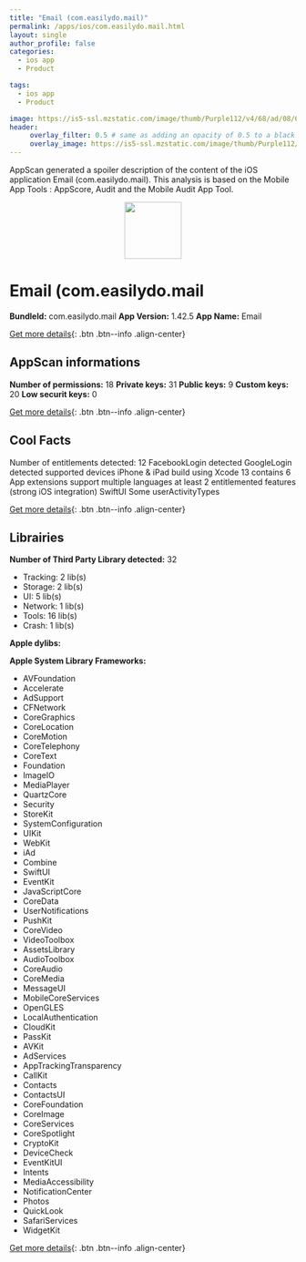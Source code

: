 ```yaml
---
title: "Email (com.easilydo.mail)"
permalink: /apps/ios/com.easilydo.mail.html
layout: single
author_profile: false
categories: 
  - ios app 
  - Product 

tags: 
  - ios app 
  - Product 

image: https://is5-ssl.mzstatic.com/image/thumb/Purple112/v4/68/ad/08/68ad0857-d99a-1d73-21dd-1f7623328772/ios-app-icon-1x_U007emarketing-0-7-0-85-220.png/512x512bb.jpg
header: 
     overlay_filter: 0.5 # same as adding an opacity of 0.5 to a black background
     overlay_image: https://is5-ssl.mzstatic.com/image/thumb/Purple112/v4/68/ad/08/68ad0857-d99a-1d73-21dd-1f7623328772/ios-app-icon-1x_U007emarketing-0-7-0-85-220.png/512x512bb.jpg
---
```

AppScan generated a spoiler description of the content of the iOS application Email (com.easilydo.mail). This analysis is based on the Mobile App Tools : AppScore, Audit and the Mobile Audit App Tool.

  
  
<div style="text-align: center;"><img src="https://is5-ssl.mzstatic.com/image/thumb/Purple112/v4/68/ad/08/68ad0857-d99a-1d73-21dd-1f7623328772/ios-app-icon-1x_U007emarketing-0-7-0-85-220.png/512x512bb.jpg" width="100" height="100"></div>  
  
# Email (com.easilydo.mail

**BundleId:** com.easilydo.mail
**App Version:** 1.42.5
**App Name:** Email


[Get more details](/pricing.html){: .btn .btn--info .align-center}  
  
## AppScan informations 

**Number of permissions:** 18
**Private keys:** 31
**Public keys:** 9
**Custom keys:** 20
**Low securit keys:** 0
  
[Get more details](/pricing.html){: .btn .btn--info .align-center}

## Cool Facts

Number of entitlements detected: 12
FacebookLogin detected
GoogleLogin detected
supported devices iPhone & iPad
build using Xcode 13
contains 6 App extensions
support multiple languages
at least 2 entitlemented features (strong iOS integration)
SwiftUI
Some userActivityTypes
  
[Get more details](/pricing.html){: .btn .btn--info .align-center}

## Librairies 
**Number of Third Party Library detected:** 32
- Tracking: 2 lib(s)
- Storage: 2 lib(s)
- UI: 5 lib(s)
- Network: 1 lib(s)
- Tools: 16 lib(s)
- Crash: 1 lib(s)

**Apple dylibs:**


**Apple System Library Frameworks:**
- AVFoundation
- Accelerate
- AdSupport
- CFNetwork
- CoreGraphics
- CoreLocation
- CoreMotion
- CoreTelephony
- CoreText
- Foundation
- ImageIO
- MediaPlayer
- QuartzCore
- Security
- StoreKit
- SystemConfiguration
- UIKit
- WebKit
- iAd
- Combine
- SwiftUI
- EventKit
- JavaScriptCore
- CoreData
- UserNotifications
- PushKit
- CoreVideo
- VideoToolbox
- AssetsLibrary
- AudioToolbox
- CoreAudio
- CoreMedia
- MessageUI
- MobileCoreServices
- OpenGLES
- LocalAuthentication
- CloudKit
- PassKit
- AVKit
- AdServices
- AppTrackingTransparency
- CallKit
- Contacts
- ContactsUI
- CoreFoundation
- CoreImage
- CoreServices
- CoreSpotlight
- CryptoKit
- DeviceCheck
- EventKitUI
- Intents
- MediaAccessibility
- NotificationCenter
- Photos
- QuickLook
- SafariServices
- WidgetKit


  
[Get more details](/pricing.html){: .btn .btn--info .align-center}

